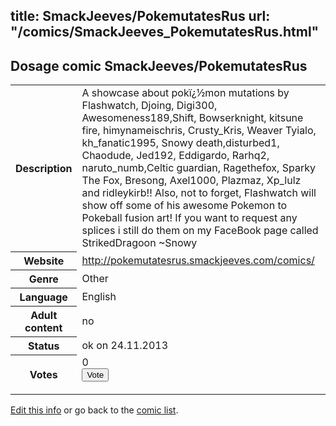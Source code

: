 title: SmackJeeves/PokemutatesRus
url: "/comics/SmackJeeves_PokemutatesRus.html"
---
Dosage comic SmackJeeves/PokemutatesRus
-----------------------------------------

<p id="msg"></p>
<script type="text/javascript">
if (window.location.search === '?edit_info_mail=sent_ok') {
  var elem = document.getElementById("msg");
  elem.innerHTML = 'Edited information sucessfully sent for review, which is usually done daily. Thanks!';
  elem.className = 'ok';
}
</script>
<table class="comicinfo">
<tr>
<th>Description</th><td>A showcase about pokï¿½mon mutations by Flashwatch, Djoing, Digi300, Awesomeness189,Shift, Bowserknight, kitsune fire, himynameischris, Crusty_Kris, Weaver Tyialo, kh_fanatic1995, Snowy death,disturbed1, Chaodude, Jed192, Eddigardo, Rarhq2, naruto_numb,Celtic guardian, Ragethefox, Sparky The Fox, Bresong, Axel1000, Plazmaz, Xp_lulz and ridleykirb!! Also, not to forget, Flashwatch will show off some of his awesome Pokemon to Pokeball fusion art! If you want to request any splices i still do them on my FaceBook page called StrikedDragoon ~Snowy</td>
</tr>
<tr>
<th>Website</th><td><a href="http://pokemutatesrus.smackjeeves.com/comics/">http://pokemutatesrus.smackjeeves.com/comics/</a></td>
</tr>
<tr>
<th>Genre</th><td>Other</td>
</tr>
<tr>
<th>Language</th><td>English</td>
</tr>
<tr>
<th>Adult content</th><td>no</td>
</tr>
<tr>
<th>Status</th><td>ok on 24.11.2013</td>
</tr>
<tr>
<th>Votes</th><td>0
<form action="http://gaecounter.appspot.com/count/" method="POST">
<input name="name" type="hidden" value="SmackJeeves_PokemutatesRus"/>
<input name="uid" type="hidden" id="voteuid" value=""/>
<input type="submit" value="Vote"/>
</form>
</td>
</tr>
</table>
<script type="text/javascript">
var ua = navigator.userAgent;
document.getElementById("voteuid").value = ua.replace(/[^a-zA-Z0-9\._:]/g , "_");;
</script>

[Edit this info](SmackJeeves_PokemutatesRus_edit.html) or go back to the [comic list](../comic-index.html).

